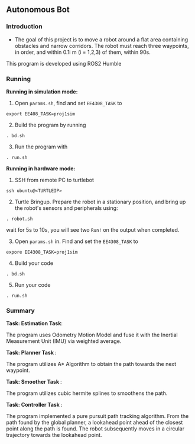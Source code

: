 ## Autonomous Bot

### Introduction

- The goal of this project is to move a robot around a flat area containing obstacles and narrow corridors. The robot must reach three waypoints, in order, and within 0.1i m (i = 1,2,3) of them, within 90s.

This program is developed using ROS2 Humble

### Running

<b> Running in simulation mode: </b>

1. Open `params.sh`, find and set `EE4308_TASK` to

```
export EE408_TASK=proj1sim
```

2. Build the program by running

```
. bd.sh
```

3. Run the program with

```
. run.sh
```

<b> Running in hardware mode: </b>

1. SSH from remote PC to turtlebot

```
ssh ubuntu@<TURTLEIP>
```

2. Turtle Bringup. Prepare the robot in a stationary position, and bring up the robot's sensors and peripherals using:

```
. robot.sh
```

wait for 5s to 10s, you will see two `Run!` on the output when completed.

3. Open `params.sh` in. Find and set the `EE4308_TASK` to

```
expore EE4308_TASK=proj1sim
```

4. Build your code

```
. bd.sh
```

5. Run your code

```
. run.sh
```

### Summary

<b> Task: Estimation Task</b>:

The program uses Odometry Motion Model and fuse it with the Inertial Measurement Unit (IMU) via weighted average.

<b> Task: Planner Task </b>:

The program utilizes A\* Algorithm to obtain the path towards the next waypoint.

<b> Task: Smoother Task </b>:

The program utilizes cubic hermite splines to smoothens the path.

<b> Task: Controller Task </b>:

The program implemented a pure pursuit path tracking algorithm. From the path found by the global planner, a lookahead point ahead of the closest point along the path is found. The robot subsequently moves in a circular trajectory towards the lookahead point.
